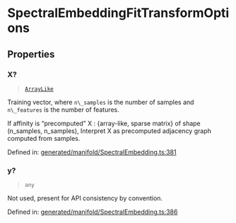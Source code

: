 # SpectralEmbeddingFitTransformOptions

## Properties

### X?

> [`ArrayLike`](../types/ArrayLike.md)

Training vector, where `n\_samples` is the number of samples and `n\_features` is the number of features.

If affinity is “precomputed” X : {array-like, sparse matrix} of shape (n\_samples, n\_samples), Interpret X as precomputed adjacency graph computed from samples.

Defined in:  [generated/manifold/SpectralEmbedding.ts:381](https://github.com/transitive-bullshit/scikit-learn-ts/blob/92ab806/packages/sklearn/src/generated/manifold/SpectralEmbedding.ts#L381)

### y?

> `any`

Not used, present for API consistency by convention.

Defined in:  [generated/manifold/SpectralEmbedding.ts:386](https://github.com/transitive-bullshit/scikit-learn-ts/blob/92ab806/packages/sklearn/src/generated/manifold/SpectralEmbedding.ts#L386)
